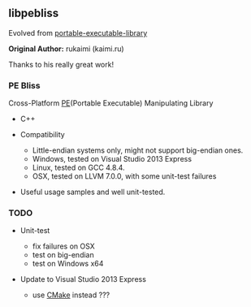 libpebliss
---
Evolved from [portable-executable-library](https://code.google.com/p/portable-executable-library)

**Original Author:** rukaimi (kaimi.ru)

Thanks to his really great work!


### PE Bliss
Cross-Platform [PE](https://en.wikipedia.org/wiki/Portable_Executable)(Portable Executable) Manipulating Library
* C++
* Compatibility
  * Little-endian systems only, might not support big-endian ones.
  * Windows, tested on Visual Studio 2013 Express
  * Linux, tested on GCC 4.8.4.
  * OSX, tested on LLVM 7.0.0, with some unit-test failures

* Useful usage samples and well unit-tested.

### TODO

* Unit-test
  * fix failures on OSX
  * test on big-endian
  * test on Windows x64

* Update to Visual Studio 2013 Express
  * use [CMake](http://cmake.org) instead ???

